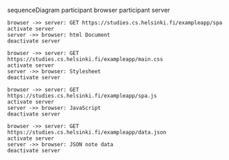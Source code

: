 sequenceDiagram
    participant browser
    participant server
    
    browser ->> server: GET https://studies.cs.helsinki.fi/exampleapp/spa
    activate server
    server ->> browser: html Document
    deactivate server

    browser ->> server: GET https://studies.cs.helsinki.fi/exampleapp/main.css
    activate server
    server ->> browser: Stylesheet
    deactivate server

    browser ->> server: GET https://studies.cs.helsinki.fi/exampleapp/spa.js
    activate server
    server ->> browser: JavaScript
    deactivate server

    browser ->> server: GET https://studies.cs.helsinki.fi/exampleapp/data.json
    activate server
    server ->> browser: JSON note data
    deactivate server
